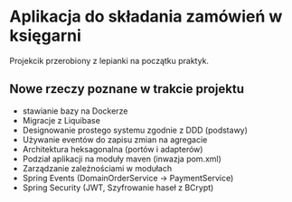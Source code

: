 # Aplikacja do składania zamówień w księgarni
Projekcik przerobiony z lepianki na początku praktyk.

## Nowe rzeczy poznane w trakcie projektu

- stawianie bazy na Dockerze
- Migracje z Liquibase
- Designowanie prostego systemu zgodnie z DDD (podstawy)
- Używanie eventów do zapisu zmian na agregacie
- Architektura heksagonalna (portów i adapterów)
- Podział aplikacji na moduły maven (inwazja pom.xml)
- Zarządzanie zależnościami w modułach 
- Spring Events (DomainOrderService -> PaymentService)
- Spring Security (JWT, Szyfrowanie haseł z BCrypt)
